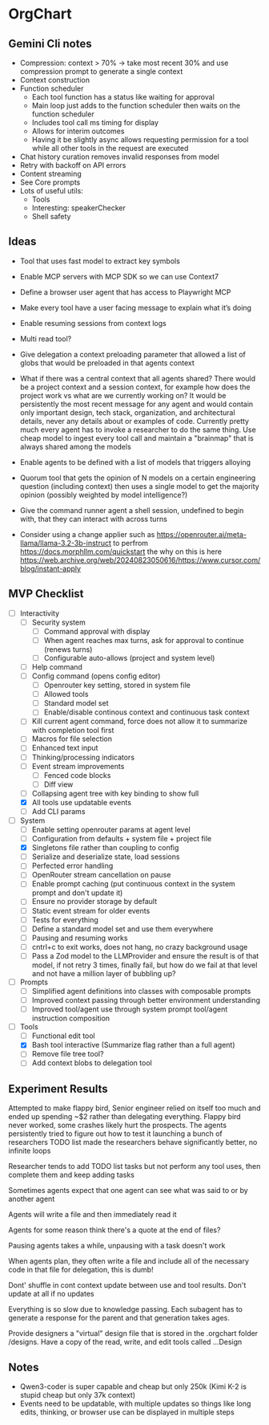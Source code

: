 # OrgChart

## Gemini Cli notes

- Compression: context > 70% -> take most recent 30% and use compression prompt to generate a single context
- Context construction
- Function scheduler
  - Each tool function has a status like waiting for approval
  - Main loop just adds to the function scheduler then waits on the function scheduler
  - Includes tool call ms timing for display
  - Allows for interim outcomes
  - Having it be slightly async allows requesting permission for a tool while all other tools in the request are executed
- Chat history curation removes invalid responses from model
- Retry with backoff on API errors
- Content streaming
- See Core prompts
- Lots of useful utils:
  - Tools
  - Interesting: speakerChecker
  - Shell safety

## Ideas

- Tool that uses fast model to extract key symbols
- Enable MCP servers with MCP SDK so we can use Context7
- Define a browser user agent that has access to Playwright MCP

- Make every tool have a user facing message to explain what it’s doing
- Enable resuming sessions from context logs
- Multi read tool?
- Give delegation a context preloading parameter that allowed a list of globs that would be preloaded in that agents context
- What if there was a central context that all agents shared? There would be a project context and a session context, for example how does the project work vs what are we currently working on? It would be persistently the most recent message for any agent and would contain only important design, tech stack, organization, and architectural details, never any details about or examples of code. Currently pretty much every agent has to invoke a researcher to do the same thing. Use cheap model to ingest every tool call and maintain a "brainmap" that is always shared among the models
- Enable agents to be defined with a list of models that triggers alloying
- Quorum tool that gets the opinion of N models on a certain engineering question (including context) then uses a single model to get the majority opinion (possibly weighted by model intelligence?)
- Give the command runner agent a shell session, undefined to begin with, that they can interact with across turns
- Consider using a change applier such as https://openrouter.ai/meta-llama/llama-3.2-3b-instruct to perfrom https://docs.morphllm.com/quickstart the why on this is here https://web.archive.org/web/20240823050616/https://www.cursor.com/blog/instant-apply

## MVP Checklist

* [ ] Interactivity
   * [ ] Security system
       * [ ] Command approval with display
       * [ ] When agent reaches max turns, ask for approval to continue (renews turns)
       * [ ] Configurable auto-allows (project and system level)
   * [ ] Help command
   * [ ] Config command (opens config editor)
       * [ ] Openrouter key setting, stored in system file
       * [ ] Allowed tools
       * [ ] Standard model set
       * [ ] Enable/disable continous context and continuous task context
   * [ ] Kill current agent command, force does not allow it to summarize with completion tool first
   * [ ] Macros for file selection
   * [ ] Enhanced text input
   * [ ] Thinking/processing indicators
   * [ ] Event stream improvements
       * [ ] Fenced code blocks
       * [ ] Diff view
   * [ ] Collapsing agent tree with key binding to show full
   * [x] All tools use updatable events
   * [ ] Add CLI params
* [ ] System
   * [ ] Enable setting openrouter params at agent level
   * [ ] Configuration from defaults + system file + project file
   * [x] Singletons file rather than coupling to config
   * [ ] Serialize and deserialize state, load sessions
   * [ ] Perfected error handling
   * [ ] OpenRouter stream cancellation on pause
   * [ ] Enable prompt caching (put continuous context in the system prompt and don't update it)
   * [ ] Ensure no provider storage by default
   * [ ] Static event stream for older events
   * [ ] Tests for everything
   * [ ] Define a standard model set and use them everywhere
   * [ ] Pausing and resuming works
   * [ ] cntrl+c to exit works, does not hang, no crazy background usage
   * [ ] Pass a Zod model to the LLMProvider and ensure the result is of that model, if not retry 3 times, finally fail, but how do we fail at that level and not have a million layer of bubbling up?
* [ ] Prompts
   * [ ] Simplified agent definitions into classes with composable prompts
   * [ ] Improved context passing through better environment understanding
   * [ ] Improved tool/agent use through system prompt tool/agent instruction composition
* [ ] Tools
   * [ ] Functional edit tool
   * [x] Bash tool interactive (Summarize flag rather than a full agent)
   * [ ] Remove file tree tool?
   * [ ] Add context blobs to delegation tool

## Experiment Results

Attempted to make flappy bird, Senior engineer relied on itself too much and ended up spending ~$2 rather than delegating everything. Flappy bird never worked, some crashes likely hurt the prospects. The agents persistently tried to figure out how to test it launching a bunch of researchers
TODO list made the researchers behave significantly better, no infinite loops

Researcher tends to add TODO list tasks but not perform any tool uses, then complete them and keep adding tasks

Sometimes agents expect that one agent can see what was said to or by another agent

Agents will write a file and then immediately read it

Agents for some reason think there's a quote at the end of files?

Pausing agents takes a while, unpausing with a task doesn't work

When agents plan, they often write a file and include all of the necessary code in that file for delegation, this is dumb!

Dont' shuffle in cont context update between use and tool results. Don't update at all if no updates

Everything is so slow due to knowledge passing. Each subagent has to generate a response for the parent and that generation takes ages.

Provide designers a "virtual" design file that is stored in the .orgchart folder /designs. Have a copy of the read, write, and edit tools called ...Design

## Notes

- Qwen3-coder is super capable and cheap but only 250k (Kimi K-2 is stupid cheap but only 37k context)
- Events need to be updatable, with multiple updates so things like long edits, thinking, or browser use can be displayed in multiple steps
